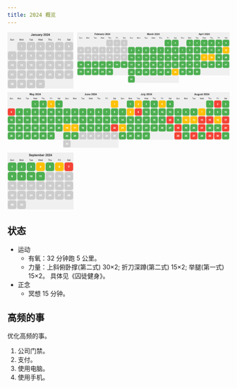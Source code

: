```yaml
---
title: 2024 概览
---
```


<div style="display: flex; align-items: flex-start;">
  <img width="150" style="margin-right: 8px" src="./images/2024-01.png" />
  <a href="./2024-02.md"><img width="150" style="margin-right: 8px" src="./images/2024-02.png" /></a>
  <a href="./2024-03.md"><img width="150" style="margin-right: 8px" src="./images/2024-03.png" /></a>
  <a href="./2024-04.md"><img width="150" style="margin-right: 8px" src="./images/2024-04.png" /></a>
</div>

<div style="display: flex; align-items: flex-start; margin-top: 8px">
  <a href="./2024-05.md"><img width="150" style="margin-right: 8px" src="./images/2024-05.png" /></a>
  <a href="./2024-06.md"><img width="150" style="margin-right: 8px" src="./images/2024-06.png" /></a>
  <a href="./2024-07.md"><img width="150" style="margin-right: 8px" src="./images/2024-07.png" /></a>
  <a href="./2024-08.md"><img width="150" style="margin-right: 8px" src="./images/2024-08.png" /></a>
</div>

<div style="display: flex; align-items: flex-start; margin-top: 8px">
  <a href="./2024-09.md"><img width="150" style="margin-right: 8px" src="./images/2024-09.png" /></a>
</div>

## 状态
* 运动
  * 有氧：32 分钟跑 5 公里。
  * 力量：上斜俯卧撑(第二式) 30×2; 折刀深蹲(第二式) 15×2; 举腿(第一式) 15×2。 具体见《囚徒健身》。
* 正念
  * 冥想 15 分钟。

## 高频的事
优化高频的事。

1. 公司门禁。
2. 支付。
3. 使用电脑。
4. 使用手机。
